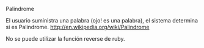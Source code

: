 Palindrome

El usuario suministra una palabra (ojo! es una palabra), el sistema determina si es Palindrome. http://en.wikipedia.org/wiki/Palindrome

No se puede utilizar la función reverse de ruby.
